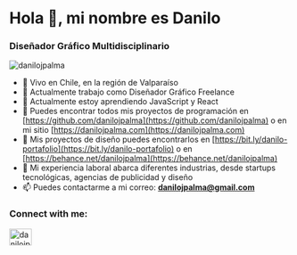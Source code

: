 <h1 align="left">Hola 👋, mi nombre es Danilo</h1>
<h3 align="left">Diseñador Gráfico Multidisciplinario</h3>


<p align="left"> <img src="https://komarev.com/ghpvc/?username=danilojpalma&label=Profile%20views&color=0080c0&style=flat" alt="danilojpalma" /> </p>

- 📍 Vivo en Chile, en la región de Valparaíso
- 🔭 Actualmente trabajo como Diseñador Gráfico Freelance
- 🌱 Actualmente estoy aprendiendo JavaScript y React
- 💼 Puedes encontrar todos mis proyectos de programación en [https://github.com/danilojpalma](https://github.com/danilojpalma) o en mi sitio [https://danilojpalma.com](https://danilojpalma.com)
- 💼 Mis proyectos de diseño puedes encontrarlos en [https://bit.ly/danilo-portafolio](https://bit.ly/danilo-portafolio) o en [https://behance.net/danilojpalma](https://behance.net/danilojpalma)
- 🏢 Mi experiencia laboral abarca diferentes industrias, desde startups tecnológicas, agencias de publicidad y diseño
- 📫 Puedes contactarme a mi correo: **danilojpalma@gmail.com** 


<h3 align="left">Connect with me:</h3>
<p align="left">
<a href="https://linkedin.com/in/danilojpalma" target="blank"><img align="center" src="https://raw.githubusercontent.com/rahuldkjain/github-profile-readme-generator/master/src/images/icons/Social/linked-in-alt.svg" alt="danilojpalma" height="30" width="40" /></a>
</p>


<!--
**danilojpalma/danilojpalma** is a ✨ _special_ ✨ repository because its `README.md` (this file) appears on your GitHub profile.

Here are some ideas to get you started:

- 🔭 I’m currently working on ...
- 🌱 I’m currently learning ...
- 👯 I’m looking to collaborate on ...
- 🤔 I’m looking for help with ...
- 💬 Ask me about ...
- 📫 How to reach me: ...
- 😄 Pronouns: ...
- ⚡ Fun fact: ...
-->
